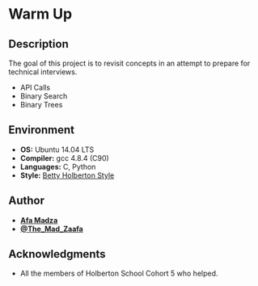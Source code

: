 # Warm Up

## Description
The goal of this project is to revisit concepts in an attempt to prepare for technical interviews.

* API Calls
* Binary Search
* Binary Trees

## Environment

* __OS:__ Ubuntu 14.04 LTS
* __Compiler:__ gcc 4.8.4 (C90)
* __Languages:__ C, Python
* __Style:__ [Betty Holberton Style](https://github.com/holbertonschool/Betty)

## Author

* [**Afa Madza**](https://github.com/AfaMadza)
* [**@The_Mad_Zaafa**](https://twitter.com/The_Mad_Zaafa)

## Acknowledgments
* All the members of Holberton School Cohort 5 who helped.
